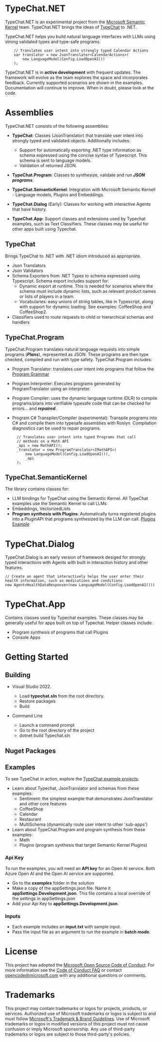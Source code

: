 # TypeChat.NET

TypeChat.NET is an experimental project from the [Microsoft Semantic Kernel](https://github.com/microsoft/semantic-kernel) team. TypeChat.NET brings the ideas of [TypeChat](https://github.com/microsoft/TypeChat) to .NET. 

TypeChat.NET helps you build natural language interfaces with LLMs using strong validated types and type-safe programs. 

        // Translates user intent into strongly typed Calendar Actions
        var translator = new JsonTranslator<CalendarActions>(
            new LanguageModel(Config.LoadOpenAI())
        );

TypeChat.NET is in **active development** with frequent updates. The framework will evolve as the team explores the space and incorporates feedback. Currently supported scenarios are shown in the examples. Documentation will continue to improve. When in doubt, please look at the code.  

# Assemblies
TypeChat.NET consists of the following assemblies:
* **TypeChat**: Classes (JsonTranslator<T>) that translate user intent into strongly typed and validated objects. Additionally includes:
  * Support for automatically exporting .NET type information as schema expressed using the concise syntax of Typescript. This schema is sent to language models. 
  * Validation of returned JSON. 

* **TypeChat.Program**: Classes to synthesize, validate and run  ***JSON programs***. 

* **TypeChat.SemanticKernel**: Integration with Microsoft Semantic Kernell - Language models, Plugins and Embeddings.

* **TypeChat.Dialog** (Early): Classes for working with interactive Agents that have history. 

* **TypeChat.App**: Support classes and extensions used by Typechat examples, such as Text Classifiers. These classes may be useful for other apps built using Typechat.


## TypeChat ##
Brings TypeChat to .NET with .NET idiom introduced as appropriate.
* Json Translators
* Json Validators
* Schema Exporters from .NET Types to schema expressed using Typescript. Schema export includes support for:
  * Dynamic export at runtime. This is needed for scenarios where the schema must include dynamic lists, such as relevant product names or lists of players in a team.
  * Vocabularies: easy unions of string tables, like in Typescript, along with support for dynamic loading. See examples: CoffeeShop and CoffeeShop2.
* Classifiers used to route requests to child or hierarchical schemas and handlers

## TypeChat.Program ##
TypeChat.Program translates natural language requests into simple programs (***Plans***), represented as JSON. These programs are then type checked, compiled and run with type safety.
TypeChat.Program includes:
* Program Translator: translates user intent into programs that follow the [Program Grammar](src/typechat.program/ProgramSchema.ts)
* Program Interpreter: Executes programs generated by ProgramTranslator using an interpreter.
* Program Compiler: uses the dynamic language runtime (DLR) to compile programs/plans into verifiable typesafe code that can be checked for errors... and ***repaired***. 
* Program C# Transpiler/Compiler (experimental): Transpile programs into C# and compile them into typesafe assemblies with Roslyn. Compilation diagnostics can be used to repair programs.  

        // Translates user intent into typed Programs that call
        // methods on a Math API
        _api = new MathAPI();
        _translator = new ProgramTranslator<IMathAPI>(
            new LanguageModel(Config.LoadOpenAI()),
            _api
        );
 
## TypeChat.SemanticKernel ##

The library contains classes for:
* LLM bindings for TypeChat using the Semantic Kernel. All TypeChat examples use the Semantic Kernel to call LLMs
* Embeddings, VectorizedLists
* **Program synthesis with Plugins**: Automatically turns registered plugins into a PluginAPI that programs synthesized by the LLM can call. [Plugins Example](examples/Plugins/Program.cs)
 
# TypeChat.Dialog
TypeChat.Dialog is an early version of framework desiged for strongly typed interactions with Agents with built in interaction history and other features. 

    // Create an agent that interactively helps the user enter their health information, such as medications and conditions
    new Agent<HealthDataResponse>(new LanguageModel(Config.LoadOpenAI()))

# TypeChat.App
Contains classes used by Typechat examples. These classes may be generally useful for apps built on top of Typechat. Helper classes include:
* Program synthesis of programs that call Plugins
* Console Apps

# Getting Started 
## Building

* Visual Studio 2022. 
  * Load **typechat.sln** from the root directory. 
  * Restore packages
  * Build

* Command Line
  * Launch a command prompt
  * Go to the root directory of the project
  * dotnet build Typechat.sln
 

## Nuget Packages

## Examples

To see TypeChat in action, explore the [TypeChat example projects](./examples). 

* Learn about Typechat, JsonTranslator and schemas from these examples: 
  * Sentiment: the simplest example that demonstrates JsonTranslator and other core features 
  * CoffeeShop
  * Calendar
  * Restaurant
  * MultiSchema (dynamically route user intent to other 'sub-apps')
* Learn about TypeChat.Program and program synthesis from these examples:
  * Math
  * Plugins (program synthesis that target Semantic Kernel Plugins)

### Api Key
To run the examples, you will need an **API key** for an Open AI service. Both Azure Open AI and the Open AI service are supported. 
- Go to the ***examples*** folder in the solution
- Make a copy of the appSettings.json file. Name it **appSettings.Development.json**. This file contains a local override of the settings in appSettings.json
- Add your Api Key to **appSettings.Development.json**. 

### Inputs
- Each example includes an **input.txt** with sample input. 
- Pass the input file as an argument to run the example in **batch mode**. 

# License

This project has adopted the [Microsoft Open Source Code of Conduct](https://opensource.microsoft.com/codeofconduct/).
For more information see the [Code of Conduct FAQ](https://opensource.microsoft.com/codeofconduct/faq/) or
contact [opencode@microsoft.com](mailto:opencode@microsoft.com) with any additional questions or comments.

# Trademarks

This project may contain trademarks or logos for projects, products, or services. Authorized use of Microsoft 
trademarks or logos is subject to and must follow 
[Microsoft's Trademark & Brand Guidelines](https://www.microsoft.com/en-us/legal/intellectualproperty/trademarks/usage/general).
Use of Microsoft trademarks or logos in modified versions of this project must not cause confusion or imply Microsoft sponsorship.
Any use of third-party trademarks or logos are subject to those third-party's policies.
